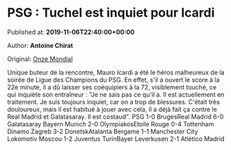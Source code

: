 
# PSG : Tuchel est inquiet pour Icardi

Published at: **2019-11-06T22:40:00+00:00**

Author: **Antoine Chirat**

Original: [Onze Mondial](http://www.onzemondial.com/ligue-des-champions/psg-tuchel-est-inquiet-pour-icardi-201849)

Unique buteur de la rencontre, Mauro Icardi a été le héros malheureux de la soirée de Ligue des Champions du PSG. En effet, s'il a ouvert le score à la 22e minute, il a dû laisser ses coéquipiers à la 72, visiblement touché, ce qui inquiète son entraîneur : "Je ne sais pas ce qu'il a. Il est actuellement en traitement. Je suis toujours inquiet, car on a trop de blessures. C'était très douloureux, mais il est habitué à jouer avec cela, il a déjà fait ça contre le Real Madrid et Galatasaray. Il est costaud".
PSG 1-0 BrugesReal Madrid 6-0 Galatasaray
Bayern Munich 2-0 OlympiakosEtoile Rouge 0-4 Tottenham
Dinamo Zagreb 3-2 DonetskAtalanta Bergame 1-1 Manchester City
Lokomotiv Moscou 1-2 Juventus TurinBayer Leverkusen 2-1 Atlético Madrid
